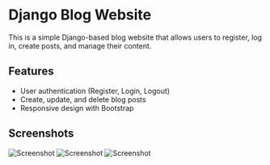 # Django Blog Website

This is a simple Django-based blog website that allows users to register, log in, create posts, and manage their content.

## Features

- User authentication (Register, Login, Logout)
- Create, update, and delete blog posts
- Responsive design with Bootstrap

## Screenshots
![Screenshot](https://i.imgur.com/vvnlTPU.png)
![Screenshot](https://i.imgur.com/7eI37Nt.png)
![Screenshot](https://i.imgur.com/CQJvM3Y.png)
